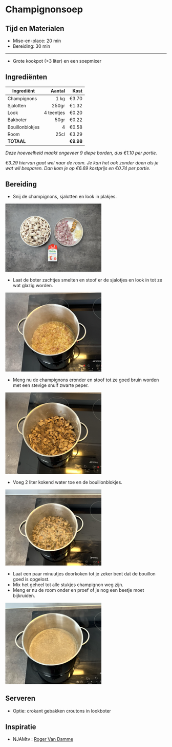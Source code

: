 # Champignonsoep
## Tijd en Materialen
* Mise-en-place: 20 min
* Bereiding: 30 min
---
* Grote kookpot (>3 liter) en een soepmixer

## Ingrediënten
| Ingrediënt | Aantal | Kost |
|----------|-------------:|------:|
| Champignons | 1 kg | €3.70|
| Sjalotten | 250gr | €1.32|
| Look | 4 teentjes | €0.20 |
| Bakboter | 50gr | €0.22 |
| Bouillonblokjes | 4 | €0.58 |
| Room | 25cl | €3.29 |
| **TOTAAL** || **€9.98** |

*Deze hoeveelheid maakt ongeveer 9 diepe borden, dus €1.10 per portie.*

*€3.29 hiervan gaat wel naar de room. Je kan het ook zonder doen als je wat wil besparen. Dan kom je op €6.69 kostprijs en €0.74 per portie.*

## Bereiding
* Snij de champignons, sjalotten en look in plakjes. 

<img src="/Assets/Pictures/Champignonsoep_miseenplace.png" width="300">

* Laat de boter zachtjes smelten en stoof er de sjalotjes en look in tot ze wat glazig worden.

<img src="/Assets/Pictures/Champignonsoep_sjalotjes.png" width="300">

* Meng nu de champignons eronder en stoof tot ze goed bruin worden met een stevige snuif zwarte peper.

<img src="/Assets/Pictures/Champignonsoep_champignonsenpeper.png" width="300">

* Voeg 2 liter kokend water toe en de bouillonblokjes.

<img src="/Assets/Pictures/Champignonsoep_bouillon.png" width="300">

* Laat een paar minuutjes doorkoken tot je zeker bent dat de bouillon goed is opgelost.
* Mix het geheel tot alle stukjes champignon weg zijn.
* Meng er nu de room onder en proef of je nog een beetje moet bijkruiden.

<img src="/Assets/Pictures/Champignonsoep_gemixt.png" width="300">

## Serveren
* Optie: crokant gebakken croutons in lookboter

## Inspiratie
* NJAMtv : [Roger Van Damme](https://www.youtube.com/watch?v=YXyZVvnYH9o)
